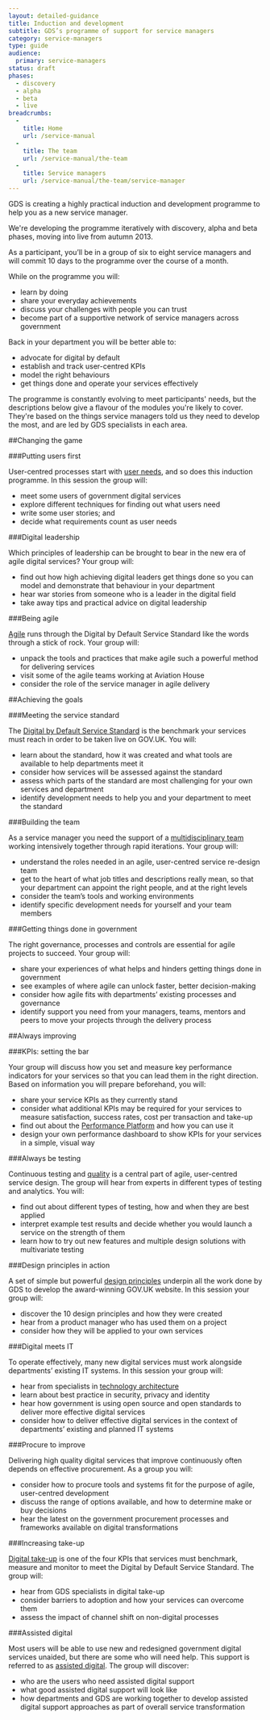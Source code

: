 ```yaml
---
layout: detailed-guidance
title: Induction and development
subtitle: GDS’s programme of support for service managers
category: service-managers
type: guide
audience:
  primary: service-managers
status: draft
phases:
  - discovery
  - alpha
  - beta
  - live
breadcrumbs:
  -
    title: Home
    url: /service-manual
  -
    title: The team
    url: /service-manual/the-team
  -
    title: Service managers
    url: /service-manual/the-team/service-manager
---
```


GDS is creating a highly practical induction and development programme to help you as a new service manager.

We're developing the programme iteratively with discovery, alpha and beta phases, moving into live from autumn 2013.

As a participant, you’ll be in a group of six to eight service managers and will commit 10 days to the programme over the course of a month.

While on the programme you will:

*  learn by doing
*  share your everyday achievements
*  discuss your challenges with people you can trust
*  become part of a supportive network of service managers across government

Back in your department you will be better able to:

*  advocate for digital by default
*  establish and track user-centred KPIs
*  model the right behaviours
*  get things done and operate your services effectively

The programme is constantly evolving to meet participants' needs, but the descriptions below give a flavour of the modules you're likely to cover. They're based on the things service managers told us they need to develop the most, and are led by GDS specialists in each area.

##Changing the game

###Putting users first

User-centred processes start with [user needs](/service-manual/users/user-needs.html), and so does this induction programme. In this session the group will:

*  meet some users of government digital services
*  explore different techniques for finding out what users need
*  write some user stories; and
*  decide what requirements count as user needs

###Digital leadership

Which principles of leadership can be brought to bear in the new era of agile digital services? Your group will:

*  find out how high achieving digital leaders get things done so you can model and demonstrate that behaviour in your department
*  hear war stories from someone who is a leader in the digital field
* take away tips and practical advice on digital leadership

###Being agile

[Agile](/service-manual/agile/what-agile-looks-like.html) runs through the Digital by Default Service Standard like the words through a stick of rock. Your group will:

*  unpack the tools and practices that make agile such a powerful method for delivering services
*  visit some of the agile teams working at Aviation House
*  consider the role of the service manager in agile delivery

##Achieving the goals

###Meeting the service standard

The [Digital by Default Service Standard](/service-manual/digital-by-default/) is the benchmark your services must reach in order to be taken live on GOV.UK. You will:

*  learn about the standard, how it was created and what tools are available to help departments meet it
*  consider how services will be assessed against the standard
*  assess which parts of the standard are most challenging for your own services and department
*  identify development needs to help you and your department to meet the standard

###Building the team

As a service manager you need the support of a [multidisciplinary team](/service-manual/the-team/) working intensively together through rapid iterations. Your group will:

*  understand the roles needed in an agile, user-centred service re-design team
*  get to the heart of what job titles and descriptions really mean, so that your department can appoint the right people, and at the right levels
*  consider the team’s tools and working environments
*  identify specific development needs for yourself and your team members

###Getting things done in government

The right governance, processes and controls are essential for agile projects to succeed. Your group will:

*  share your experiences of what helps and hinders getting things done in government
*  see examples of where agile can unlock faster, better decision-making
*  consider how agile fits with departments’ existing processes and governance
*  identify support you need from your managers, teams, mentors and peers to move your projects through the delivery process

##Always improving

###KPIs: setting the bar

Your group will discuss how you set and measure key performance indicators for your services so that you can lead them in the right direction. Based on information you will prepare beforehand, you will:

*  share your service KPIs as they currently stand
*  consider what additional KPIs may be required for your services to measure satisfaction, success rates, cost per transaction and take-up
*  find out about the [Performance Platform](/service-manual/measurement/performance-platform.html) and how you can use it
*  design your own performance dashboard to show KPIs for your services in a simple, visual way

###Always be testing

Continuous testing and [quality](/service-manual/agile/quality.html) is a central part of agile, user-centred service design. The group will hear from experts in different types of testing and analytics. You will:

*  find out about different types of testing, how and when they are best applied
*  interpret example test results and decide whether you would launch a service on the strength of them
*  learn how to try out new features and multiple design solutions with multivariate testing

###Design principles in action

A set of simple but powerful [design principles](https://www.gov.uk/designprinciples) underpin all the work done by GDS to develop the award-winning GOV.UK website. In this session your group will:

*  discover the 10 design principles and how they were created
*  hear from a product manager who has used them on a project
*  consider how they will be applied to your own services

###Digital meets IT

To operate effectively, many new digital services must work alongside departments’ existing IT systems. In this session your group will:

*  hear from specialists in [technology architecture](/service-manual/technology/architecture.html)
*  learn about best practice in security, privacy and identity
*  hear how government is using open source and open standards to deliver more effective digital services
*  consider how to deliver effective digital services in the context of departments’ existing and planned IT systems

###Procure to improve

Delivering high quality digital services that improve continuously often depends on effective procurement. As a group you will:

*  consider how to procure tools and systems fit for the purpose of agile, user-centred development
*  discuss the range of options available, and how to determine make or buy decisions
*  hear the latest on the government procurement processes and frameworks available on digital transformations

###Increasing take-up

[Digital take-up](/service-manual/measurement/digital-takeup.html) is one of the four KPIs that services must benchmark, measure and monitor to meet the Digital by Default Service Standard. The group will:

*  hear from GDS specialists in digital take-up
*  consider barriers to adoption and how your services can overcome them
*  assess the impact of channel shift on non-digital processes

###Assisted digital

Most users will be able to use new and redesigned government digital services unaided, but there are some who will need help. This support is referred to as [assisted digital](/service-manual/assisted-digital). The group will discover:

*  who are the users who need assisted digital support
*  what good assisted digital support will look like
*  how departments and GDS are working together to develop assisted digital support approaches as part of overall service transformation
